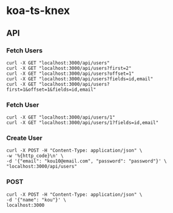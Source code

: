# koa-ts-knex
## API
### Fetch Users
```shell
curl -X GET "localhost:3000/api/users"
curl -X GET "localhost:3000/api/users?first=2"
curl -X GET "localhost:3000/api/users?offset=1"
curl -X GET "localhost:3000/api/users?fields=id,email"
curl -X GET "localhost:3000/api/users?first=1&offset=1&fields=id,email"
```

### Fetch User
```shell
curl -X GET "localhost:3000/api/users/1"
curl -X GET "localhost:3000/api/users/1?fields=id,email"
```

### Create User
```shell
curl -X POST -H "Content-Type: application/json" \
-w '%{http_code}\n' \
-d '{"email": "kou10@email.com", "password": "password"}' \
"localhost:3000/api/users"
```

### POST
```shell
curl -X POST -H "Content-Type: application/json" \
-d '{"name": "kou"}' \
localhost:3000
```
